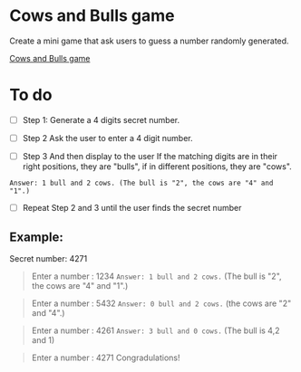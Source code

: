 # Cows and Bulls game


Create a mini game that ask users to guess a number randomly generated.

[Cows and Bulls game](https://en.wikipedia.org/wiki/Bulls_and_Cows)


# To do
- [ ] Step 1: Generate a 4 digits secret number.

- [ ] Step 2 Ask the user to enter a 4 digit number.

- [ ]  Step 3 And then display to the user If the matching digits are in their right positions, they are "bulls", if in different positions, they are "cows".
```
Answer: 1 bull and 2 cows. (The bull is "2", the cows are "4" and "1".)
```

- [ ]  Repeat Step 2 and 3 until the user finds the secret number



## Example:
Secret number: 4271

> Enter a number : 1234
`Answer: 1 bull and 2 cows.` (The bull is "2", the cows are "4" and "1".)

> Enter a number : 5432
`Answer: 0 bull and 2 cows.` (the cows are "2" and "4".)

> Enter a number : 4261
`Answer: 3 bull and 0 cows.` (The bull is 4,2 and 1)

> Enter a number : 4271
Congradulations!


